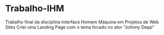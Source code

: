 # Trabalho-IHM

Trabalho final da disciplina Interface Homem Máquina em Projetos de Web Sites 
Criei uma Landing Page com o tema focado no ator "Johnny Depp"
